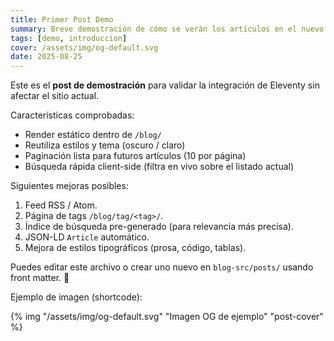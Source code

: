 ```yaml
---
title: Primer Post Demo
summary: Breve demostración de cómo se verán los artículos en el nuevo blog integrado.
tags: [demo, introduccion]
cover: /assets/img/og-default.svg
date: 2025-08-25
---
```

Este es el **post de demostración** para validar la integración de Eleventy sin afectar el sitio actual.

Características comprobadas:

- Render estático dentro de `/blog/`
- Reutiliza estilos y tema (oscuro / claro)
- Paginación lista para futuros artículos (10 por página)
- Búsqueda rápida client-side (filtra en vivo sobre el listado actual)

Siguientes mejoras posibles:

1. Feed RSS / Atom.
2. Página de tags `/blog/tag/<tag>/`.
3. Índice de búsqueda pre-generado (para relevancia más precisa).
4. JSON-LD `Article` automático.
5. Mejora de estilos tipográficos (prosa, código, tablas).

Puedes editar este archivo o crear uno nuevo en `blog-src/posts/` usando front matter. 🎯

Ejemplo de imagen (shortcode):

{% img "/assets/img/og-default.svg" "Imagen OG de ejemplo" "post-cover" %}
